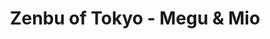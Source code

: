 ---
layout: videojs
thumbnail: https://i.ytimg.com/vi/88rAUl3j6fg/maxresdefault.jpg
category: movies
title: Zenbu of Tokyo - Megu & Mio
description: >
    Megu discreetly arrives at an certain location, but suddenly Mio's familiar voice calls out to her. What is all this secrecy? 
id: jVuxicA18Tte
video_url: https://www.youtube.com/embed/88rAUl3j6fg?si=Oxs_xKiHmOaD2ZYo&start=0&end=63
lang: en
subtitles: zot-megu-mio.en.vtt
---